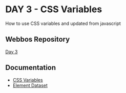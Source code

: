 # DAY 3 - CSS Variables
How to use CSS variables and updated from javascript

## Webbos Repository
[Day 3](https://github.com/wesbos/JavaScript30/tree/master/03%20-%20CSS%20Variables)

## Documentation
- [CSS Variables](https://developer.mozilla.org/en-US/docs/Web/CSS/Using_CSS_variables)
- [Element Dataset](https://developer.mozilla.org/en-US/docs/Web/API/HTMLElement/dataset)

